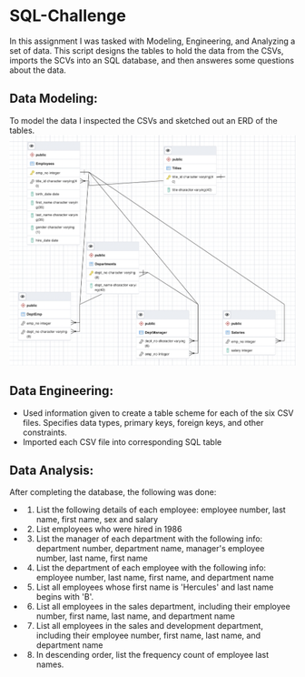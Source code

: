 # SQL-Challenge
In this assignment I was tasked with Modeling, Engineering, and Analyzing a set of data. This script designs the tables to hold the data from the CSVs, imports the SCVs into an SQL database, and then answeres some questions about the data.

## Data Modeling:
To model the data I inspected the CSVs and sketched out an ERD of the tables.
![ERD](ERD/ERD.png)

## Data Engineering:
- Used information given to create a table scheme for each of the six CSV files. Specifies data types, primary keys, foreign keys, and other constraints.
- Imported each CSV file into corresponding SQL table

## Data Analysis:
After completing the database, the following was done:
   - 1. List the following details of each employee: employee number, last name, first name, sex and salary
   - 2. List employees who were hired in 1986
   - 3. List the manager of each department with the following info: department number, department name, manager's employee number, last name, first name
   - 4. List the department of each employee with the following info: employee number, last name, first name, and department name
   - 5. List all employees whose first name is 'Hercules' and last name begins with 'B'.
   - 6. List all employees in the sales department, including their employee number, first name, last name, and department name
   - 7. List all employees in the sales and development department, including their employee number, first name, last name, and department name
   - 8. In descending order, list the frequency count of employee last names.
